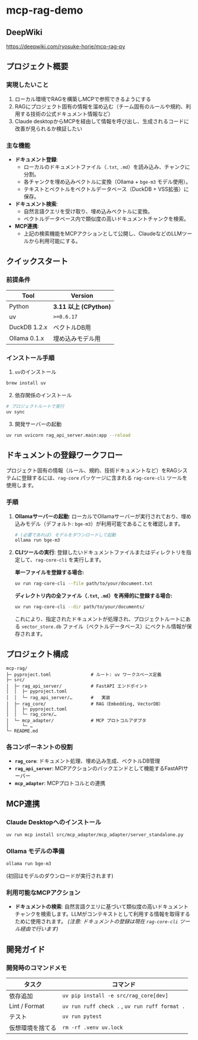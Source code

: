 # mcp-rag-demo

## DeepWiki

<https://deepwiki.com/ryosuke-horie/mcp-rag-py>

## プロジェクト概要

### 実現したいこと

1. ローカル環境でRAGを構築しMCPで参照できるようにする
2. RAGにプロジェクト固有の情報を溜め込む（チーム固有のルールや規約、利用する技術の公式ドキュメント情報など）
3. Claude desktopからMCPを経由して情報を呼び出し、生成されるコードに改善が見られるか検証したい

 ### 主な機能

 - **ドキュメント登録**:
     - ローカルのドキュメントファイル（`.txt`, `.md`）を読み込み、チャンクに分割。
     - 各チャンクを埋め込みベクトルに変換（Ollama + `bge-m3` モデル使用）。
     - テキストとベクトルをベクトルデータベース（DuckDB + VSS拡張）に保存。
 - **ドキュメント検索**:
     - 自然言語クエリを受け取り、埋め込みベクトルに変換。
     - ベクトルデータベース内で類似度の高いドキュメントチャンクを検索。
 - **MCP連携**:
     - 上記の検索機能をMCPアクションとして公開し、ClaudeなどのLLMツールから利用可能にする。

 ## クイックスタート

 ### 前提条件

| Tool | Version |
|------|---------|
| Python | **3.11 以上 (CPython)** |
| uv | `>=0.6.17` |
| DuckDB 1.2.x | ベクトルDB用 |
| Ollama 0.1.x | 埋め込みモデル用 |

### インストール手順

1. `uv`のインストール

```bash
brew install uv
```

2. 依存関係のインストール

```bash
# プロジェクトルートで実行
uv sync
```

3. 開発サーバーの起動

```bash
uv run uvicorn rag_api_server.main:app --reload
 ```

 ## ドキュメントの登録ワークフロー

 プロジェクト固有の情報（ルール、規約、技術ドキュメントなど）をRAGシステムに登録するには、`rag-core` パッケージに含まれる `rag-core-cli` ツールを使用します。

 ### 手順

 1.  **Ollamaサーバーの起動**:
     ローカルでOllamaサーバーが実行されており、埋め込みモデル（デフォルト: `bge-m3`）が利用可能であることを確認します。
     ```bash
     # (必要であれば) モデルをダウンロードして起動
     ollama run bge-m3
     ```

 2.  **CLIツールの実行**:
     登録したいドキュメントファイルまたはディレクトリを指定して、`rag-core-cli` を実行します。

     **単一ファイルを登録する場合:**
     ```bash
     uv run rag-core-cli --file path/to/your/document.txt
     ```

     **ディレクトリ内の全ファイル（`.txt`, `.md`）を再帰的に登録する場合:**
     ```bash
     uv run rag-core-cli --dir path/to/your/documents/
     ```

     これにより、指定されたドキュメントが処理され、プロジェクトルートにある `vector_store.db` ファイル（ベクトルデータベース）にベクトル情報が保存されます。

 ## プロジェクト構成

```text
mcp-rag/
├─ pyproject.toml               # ルート: uv ワークスペース定義
├─ src/
│  ├─ rag_api_server/           # FastAPI エンドポイント
│  │  ├─ pyproject.toml
│  │  └─ rag_api_server/…       #   実装
│  ├─ rag_core/                 # RAG（Embedding, VectorDB）
│  │  ├─ pyproject.toml
│  │  └─ rag_core/…
│  └─ mcp_adapter/              # MCP プロトコルアダプタ
│     └─ …
└─ README.md
```

### 各コンポーネントの役割

- **`rag_core`**: ドキュメント処理、埋め込み生成、ベクトルDB管理
- **`rag_api_server`**: MCPアクションのバックエンドとして機能するFastAPIサーバー
- **`mcp_adapter`**: MCPプロトコルとの連携

## MCP連携

### Claude Desktopへのインストール

```bash
uv run mcp install src/mcp_adapter/mcp_adapter/server_standalone.py
```

### Ollama モデルの準備

```bash
ollama run bge-m3
```

(初回はモデルのダウンロードが実行されます)

 ### 利用可能なMCPアクション

 - **ドキュメントの検索**: 自然言語クエリに基づいて類似度の高いドキュメントチャンクを検索します。LLMがコンテキストとして利用する情報を取得するために使用されます。
   *(注意: ドキュメントの登録は現在 `rag-core-cli` ツール経由で行います)*

## 開発ガイド

### 開発時のコマンドメモ

| タスク | コマンド |
|--------|---------|
| 依存追加 | `uv pip install -e src/rag_core[dev]` |
| Lint / Format | `uv run ruff check .` , `uv run ruff format .` |
| テスト | `uv run pytest` |
| 仮想環境を捨てる | `rm -rf .venv uv.lock` |
